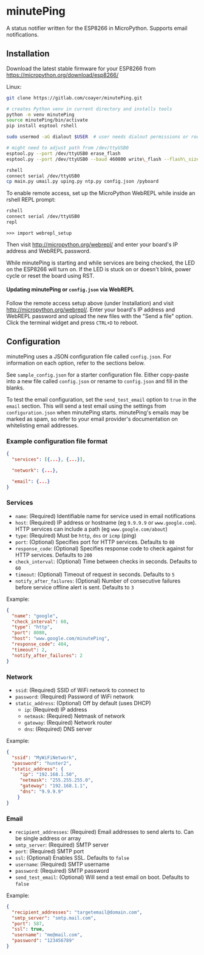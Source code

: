 # minutePing

A status notifier written for the ESP8266 in MicroPython. Supports email notifications.

## Installation

Download the latest stable firmware for your ESP8266 from https://micropython.org/download/esp8266/

Linux:
```bash
git clone https://gitlab.com/coayer/minutePing.git

# creates Python venv in current directory and installs tools
python -m venv minutePing
source minutePing/bin/activate
pip install esptool rshell

sudo usermod -aG dialout $USER  # user needs dialout permissions or root

# might need to adjust path from /dev/ttyUSB0
esptool.py --port /dev/ttyUSB0 erase_flash
esptool.py --port /dev/ttyUSB0 --baud 460800 write\_flash --flash\_size=detect 0 esp8266-*.bin # might need to change firmware file path and baud rate

rshell
connect serial /dev/ttyUSB0
cp main.py umail.py uping.py ntp.py config.json /pyboard
```

To enable remote access, set up the MicroPython WebREPL while inside an rshell REPL prompt:
```bash
rshell
connect serial /dev/ttyUSB0
repl
```
`>>> import webrepl_setup`

Then visit http://micropython.org/webrepl/ and enter your board's IP address and WebREPL password.

While minutePing is starting and while services are being checked, the LED on the ESP8266 will turn on. If the LED is stuck on or doesn't blink, power cycle or reset the board using RST.

#### Updating minutePing or `config.json` via WebREPL

Follow the remote access setup above (under Installation) and visit http://micropython.org/webrepl/. 
Enter your board's IP address and WebREPL password and upload the new files with the "Send a file" option.
Click the terminal widget and press `CTRL+D` to reboot.


## Configuration

minutePing uses a JSON configuration file called `config.json`. For information on each option, refer to the sections below.

See `sample_config.json` for a starter configuration file. Either copy-paste into a new file called `config.json` or rename to `config.json` and fill in the blanks. 

To test the email configuration, set the `send_test_email` option to `true` in the `email` section. This will send a test email using the settings from `configuration.json` when minutePing starts. minutePing's emails may be marked as spam, so refer to your email provider's documentation on whitelisting email addresses. 

### Example configuration file format

```json
{
  "services": [{...}, {...}],

  "network": {...},

  "email": {...}
}
```

### Services

 - `name`: (Required) Identifiable name for service used in email notifications
 - `host`: (Required) IP address or hostname (eg `9.9.9.9` or `www.google.com`). HTTP services can include a path (eg `www.google.com/about`)
 - `type`: (Required) Must be `http`, `dns` or `icmp` (ping)
 - `port`: (Optional) Specifies port for HTTP services. Defaults to `80`
 - `response_code`: (Optional) Specifies response code to check against for HTTP services. Defaults to `200`
 - `check_interval`: (Optional) Time between checks in seconds. Defaults to `60`
 - `timeout`: (Optional) Timeout of request in seconds. Defaults to `5`
 - `notify_after_failures`: (Optional) Number of consecutive failures before service offline alert is sent. Defaults to `3`

Example:

```json
{
  "name": "google",
  "check_interval": 60,
  "type": "http",
  "port": 8080,
  "host": "www.google.com/minutePing",
  "response_code": 404, 
  "timeout": 2,
  "notify_after_failures": 2
}
```

### Network

 - `ssid`: (Required) SSID of WiFi network to connect to
 - `password`: (Required) Password of WiFi network
 - `static_address`: (Optional) Off by default (uses DHCP)
    - `ip`: (Required) IP address
    - `netmask`: (Required) Netmask of network
    - `gateway`: (Required) Network router
    - `dns`: (Required) DNS server

Example:

```json
{
  "ssid": "MyWiFiNetwork",
  "password": "hunter2", 
  "static_address": {
     "ip": "192.168.1.50", 
     "netmask": "255.255.255.0", 
     "gateway": "192.168.1.1", 
     "dns": "9.9.9.9"
    }
}
```

### Email

 - `recipient_addresses`: (Required) Email addresses to send alerts to. Can be single address or array
 - `smtp_server`: (Required) SMTP server
 - `port`: (Required) SMTP port
 - `ssl`: (Optional) Enables SSL. Defaults to `false`
 - `username`: (Required) SMTP username
 - `password`: (Required) SMTP password
 - `send_test_email`: (Optional) Will send a test email on boot. Defaults to `false`

Example:

```json
{
  "recipient_addresses": "targetemail@domain.com",
  "smtp_server": "smtp.mail.com",
  "port": 587,
  "ssl": true,
  "username": "me@mail.com",
  "password": "123456789"
}
```

